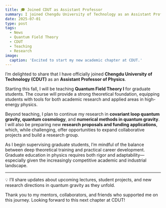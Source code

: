 ```yaml
---
title: 🎓 Joined CDUT as Assistant Professor
summary: I joined Chengdu University of Technology as an Assistant Professor and look forward to teaching, supervising students, and continuing research in quantum gravity.
date: 2025-07-01
type: post
tags:
  - News
  - Quantum Field Theory
  - CDUT
  - Teaching
  - Research
image:
  caption: 'Excited to start my new academic chapter at CDUT.'
---
```


I’m delighted to share that I have officially joined **Chengdu University of Technology (CDUT)** as an **Assistant Professor of Physics**.

Starting this fall, I will be teaching **Quantum Field Theory I** for graduate students. The course will provide a strong theoretical foundation, equipping students with tools for both academic research and applied areas in high-energy physics.

Beyond teaching, I plan to continue my research in **covariant loop quantum gravity, quantum cosmology**, and **numerical methods in quantum gravity**. I will also be preparing new **research proposals and funding applications**, which, while challenging, offer opportunities to expand collaborative projects and build a research group.

As I begin supervising graduate students, I’m mindful of the balance between deep theoretical training and practical career development. Graduate education in physics requires both rigor and adaptability—especially given the increasingly competitive academic and industrial landscape.

---

💡 I’ll share updates about upcoming lectures, student projects, and new research directions in quantum gravity as they unfold.

Thank you to my mentors, collaborators, and friends who supported me on this journey. Looking forward to this next chapter at CDUT!